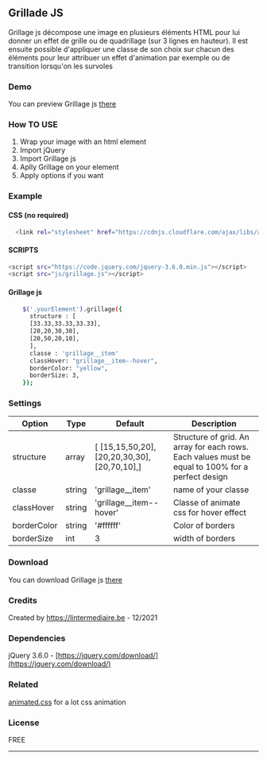 Grillade JS
-------

Grillage js décompose une image en plusieurs éléments HTML pour lui donner un effet de grille ou de quadrillage (sur 3 lignes en hauteur). Il est ensuite possible d'appliquer une classe de son choix sur chacun des éléments pour leur attribuer un effet d'animation par exemple ou de transition lorsqu'on les survoles


### Demo

You can preview Grillage js [there](https://projetsmerlin.github.io/grillage/)

### How TO USE
1. Wrap your image with an html element
2. Import jQuery
3. Import Grillage js
4. Aplly Grillage on your element
5. Apply options if you want


### Example

#### CSS (no required)
```bash
  <link rel="stylesheet" href="https://cdnjs.cloudflare.com/ajax/libs/animate.css/4.1.1/animate.min.css">
```

#### SCRIPTS
```bash
<script src="https://code.jquery.com/jquery-3.6.0.min.js"></script>
<script src="js/grillage.js"></script>
```

#### Grillage js

```bash
    $('.yourElement').grillage({
      structure : [
      [33.33,33.33,33.33],
      [20,20,30,30],
      [20,50,20,10],
      ],
      classe : 'grillage__item'
      classHover: "grillage__item--hover",
      borderColor: "yellow",
      borderSize: 3,
    });
```

### Settings

Option | Type | Default | Description
------ | ---- | ------- | -----------
structure | array | [ [15,15,50,20],[20,20,30,30],[20,70,10],] | Structure of grid. An array for each rows. Each values must be equal to 100% for a perfect design
classe | string | 'grillage__item' | name of your classe
classHover | string | 'grillage__item--hover' | Classe of animate css for hover effect
borderColor | string | '#ffffff' | Color of borders
borderSize | int | 3 | width of borders

### Download

You can download Grillage js [there](https://github.com/ProjetsMerlin/grillage/archive/refs/heads/master.zip)


### Credits

Created by https://lintermediaire.be - 12/2021


### Dependencies

jQuery 3.6.0 - [https://jquery.com/download/](https://jquery.com/download/)


### Related
[animated.css](https://github.com/amitmerchant1990/markdownify-web) for a lot css animation


### License

FREE

---